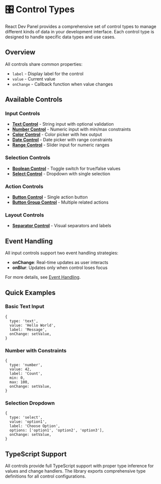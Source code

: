 # 🎛️ Control Types

React Dev Panel provides a comprehensive set of control types to manage different kinds of data in your development interface. Each control type is designed to handle specific data types and use cases.

## Overview

All controls share common properties:

-   `label` - Display label for the control
-   `value` - Current value
-   `onChange` - Callback function when value changes

## Available Controls

### Input Controls

-   [**Text Control**](./controls/TEXT_CONTROL.md) - String input with optional validation
-   [**Number Control**](./controls/NUMBER_CONTROL.md) - Numeric input with min/max constraints
-   [**Color Control**](./controls/COLOR_CONTROL.md) - Color picker with hex output
-   [**Date Control**](./controls/DATE_CONTROL.md) - Date picker with range constraints
-   [**Range Control**](./controls/RANGE_CONTROL.md) - Slider input for numeric ranges

### Selection Controls

-   [**Boolean Control**](./controls/BOOLEAN_CONTROL.md) - Toggle switch for true/false values
-   [**Select Control**](./controls/SELECT_CONTROL.md) - Dropdown with single selection

### Action Controls

-   [**Button Control**](./controls/BUTTON_CONTROL.md) - Single action button
-   [**Button Group Control**](./controls/BUTTON_GROUP_CONTROL.md) - Multiple related actions

### Layout Controls

-   [**Separator Control**](./controls/SEPARATOR_CONTROL.md) - Visual separators and labels

## Event Handling

All input controls support two event handling strategies:

-   **onChange**: Real-time updates as user interacts
-   **onBlur**: Updates only when control loses focus

For more details, see [Event Handling](./EVENT_HANDLING.md).

## Quick Examples

### Basic Text Input

```tsx
{
  type: 'text',
  value: 'Hello World',
  label: 'Message',
  onChange: setValue,
}
```

### Number with Constraints

```tsx
{
  type: 'number',
  value: 42,
  label: 'Count',
  min: 0,
  max: 100,
  onChange: setValue,
}
```

### Selection Dropdown

```tsx
{
  type: 'select',
  value: 'option1',
  label: 'Choose Option',
  options: ['option1', 'option2', 'option3'],
  onChange: setValue,
}
```

## TypeScript Support

All controls provide full TypeScript support with proper type inference for values and change handlers. The library exports comprehensive type definitions for all control configurations.

